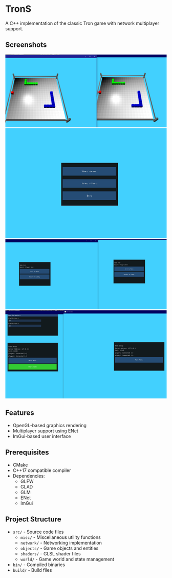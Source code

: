 # TronS

A C++ implementation of the classic Tron game with network multiplayer support.

## Screenshots
![Gameplay](images/gameplay.jpg)
![Menu](images/menu.jpg)
![GameOver](images/gameover.jpg)
![Lobby](images/lobby.jpg)

## Features
- OpenGL-based graphics rendering
- Multiplayer support using ENet
- ImGui-based user interface

## Prerequisites
- CMake 
- C++17 compatible compiler
- Dependencies:
  - GLFW
  - GLAD
  - GLM
  - ENet
  - ImGui

## Project Structure
- `src/` - Source code files
  - `misc/` - Miscellaneous utility functions
  - `network/` - Networking implementation
  - `objects/` - Game objects and entities
  - `shaders/` - GLSL shader files
  - `world/` - Game world and state management
- `bin/` - Compiled binaries
- `build/` - Build files
